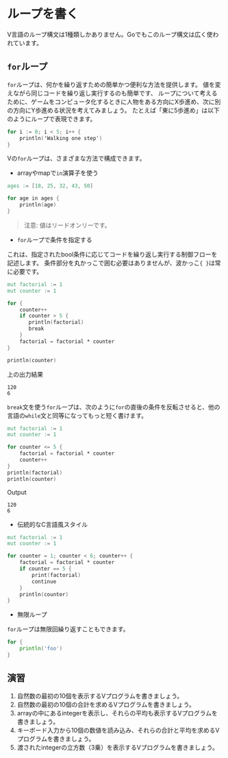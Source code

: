 # ループを書く

V言語のループ構文は1種類しかありません。Goでもこのループ構文は広く使われています。

## `for`ループ

`for`ループは、何かを繰り返すための簡単かつ便利な方法を提供します。
値を変えながら同じコードを繰り返し実行するのも簡単です、
ループについて考えるために、ゲームをコンピュータ化するときに人物をある方向にX歩進め、次に別の方向にY歩進める状況を考えてみましょう。
たとえば「東に5歩進め」は以下のようにループで表現できます。

```v
for i := 0; i < 5; i++ {
    println('Walking one step')
}
```

Vの`for`ループは、さまざまな方法で構成できます。

- arrayやmapで`in`演算子を使う

```v
ages := [18, 25, 32, 43, 50]

for age in ages {
    println(age)
}
```

> 注意: 値はリードオンリーです。

- `for`ループで条件を指定する

これは、指定されたbool条件に応じてコードを繰り返し実行する制御フローを記述します。
条件部分を丸かっこで囲む必要はありませんが、波かっこ`{ }`は常に必要です。

```v
mut factorial := 1
mut counter := 1

for {
    counter++
    if counter > 5 {
       println(factorial)
       break
    }
    factorial = factorial * counter
}

println(counter)
```

上の出力結果

```console
120
6
```

`break`文を使う`for`ループは、次のように`for`の直後の条件を反転させると、他の言語の`while`文と同等になってもっと短く書けます。

```v
mut factorial := 1
mut counter := 1

for counter <= 5 {
    factorial = factorial * counter
    counter++
}
println(factorial)
println(counter)
```

Output

```console
120
6
```

- 伝統的なC言語風スタイル

```v
mut factorial := 1
mut counter := 1

for counter = 1; counter < 6; counter++ {
    factorial = factorial * counter
    if counter == 5 {
        print(factorial)
        continue
    }
    println(counter)
}
```

- 無限ループ

`for`ループは無限回繰り返すこともできます。

```go
for {
    println('foo')
}
```

## 演習

1. 自然数の最初の10個を表示するVプログラムを書きましょう。
2. 自然数の最初の10個の合計を求めるVプログラムを書きましょう。
3. arrayの中にあるintegerを表示し、それらの平均も表示するVプログラムを書きましょう。
4. キーボード入力から10個の数値を読み込み、それらの合計と平均を求めるVプログラムを書きましょう。
5. 渡されたintegerの立方数（3乗）を表示するVプログラムを書きましょう。
